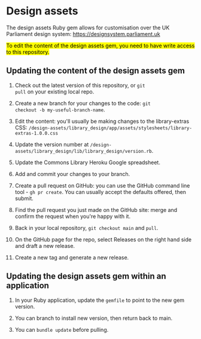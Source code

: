 # Design assets

The design assets Ruby gem allows for customisation over the UK Parliament design system: https://designsystem.parliament.uk

<mark>To edit the content of the design assets gem, you need to have write access to this repository.</mark>


## Updating the content of the design assets gem

1. Check out the latest version of this repository, or <code>git pull</code> on your existing local repo.

2. Create a new branch for your changes to the code: <code>git checkout -b my-useful-branch-name</code>.

3. Edit the content: you'll usually be making changes to the library-extras CSS: <code>/design-assets/library_design/app/assets/stylesheets/library-extras-1.0.0.css</code>

4. Update the version number at <code>/design-assets/library_design/lib/library_design/version.rb</code>.

5. Update the Commons Library Heroku Google spreadsheet.

6. Add and commit your changes to your branch.

7. Create a pull request on GitHub: you can use the GitHub command line tool - <code>gh pr create</code>. You can usually accept the defaults offered, then submit.

8. Find the pull request you just made on the GitHub site: merge and confirm the request when you're happy with it.

9. Back in your local repository, <code>git checkout main</code> and  <code>pull</code>.

10. On the GitHub page for the repo, select Releases on the right hand side and draft a new release.

11. Create a new tag and generate a new release.



## Updating the design assets gem within an application

1. In your Ruby application, update the <code>gemfile</code> to point to the new gem version.

2. You can branch to install new version, then return back to main.

3. You can <code>bundle update</code> before pulling.
